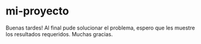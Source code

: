 # mi-proyecto
Buenas tardes! Al final pude solucionar el problema, espero que les muestre los resultados requeridos. Muchas gracias.
